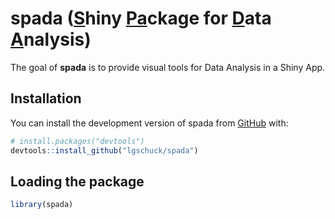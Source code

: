 
<!-- README.md is generated from README.Rmd. Please edit that file -->

# spada (<u>S</u>hiny <u>**Pa**</u>ckage for <u>**D**</u>ata <u>**A**</u>nalysis)

<!-- badges: start -->
<!-- badges: end -->

The goal of **spada** is to provide visual tools for Data Analysis in a
Shiny App.

## Installation

You can install the development version of spada from
[GitHub](https://github.com/) with:

``` r
# install.packages("devtools")
devtools::install_github("lgschuck/spada")
```

## Loading the package

``` r
library(spada)
```
